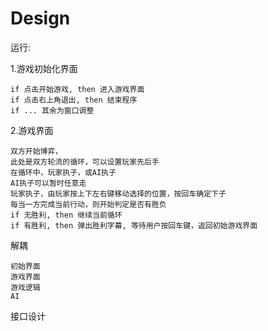 # Design
运行:

1.游戏初始化界面

    if 点击开始游戏, then 进入游戏界面
    if 点击右上角退出, then 结束程序
    if ... 其余为窗口调整

2.游戏界面

    双方开始博弈，
    此处是双方轮流的循环，可以设置玩家先后手
    在循环中，玩家执子，或AI执子
    AI执子可以暂时任意走
    玩家执子，由玩家按上下左右键移动选择的位置，按回车确定下子
    每当一方完成当前行动，则开始判定是否有胜负
    if 无胜利, then 继续当前循环
    if 有胜利, then 弹出胜利字幕, 等待用户按回车键，返回初始游戏界面

解耦
    
    初始界面
    游戏界面
    游戏逻辑
    AI

接口设计

    
    